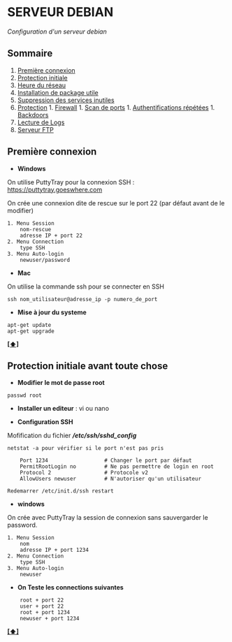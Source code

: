 # SERVEUR DEBIAN

*Configuration d'un serveur debian*

## <a name='sommaire'>Sommaire</a>

  1. [Première connexion](#start)
  1. [Protection initiale](#first_protec)
  1. [Heure du réseau](#hour)
  1. [Installation de package utile](#useful)
  1. [Suppression des services inutiles](#unuseful)
  1. [Protection](#protection)
  	1. [Firewall](#firewall)
  	1. [Scan de ports](#portsentry)
  	1. [Authentifications répétées](#fail2ban)
  	1. [Backdoors](#rkhunter)
  1. [Lecture de Logs](#logs)
  1. [Serveur FTP](#ftp)
  
  
## <a name='start'>Première connexion</a>

- **Windows**

On utilise PuttyTray pour la connexion SSH : <a href='https://puttytray.goeswhere.com'>https://puttytray.goeswhere.com</a>

On crée une connexion dite de rescue sur le port 22 (par défaut avant de le modifier)

```
1. Menu Session 
	nom-rescue 
	adresse IP + port 22 
2. Menu Connection 
	type SSH 
3. Menu Auto-login 
	newuser/password
```

- **Mac**

On utilise la commande ssh pour se connecter en SSH

```
ssh nom_utilisateur@adresse_ip -p numero_de_port
```

- **Mise à jour du systeme**

```
apt-get update
apt-get upgrade
```  	

**[[⬆]](#sommaire)**
  	
  	
## <a name='first_protec'>Protection initiale avant toute chose</a>

- **Modifier le mot de passe root**

```
passwd root
```

- **Installer un editeur** : vi ou nano

- **Configuration SSH**

Mofification du fichier ***/etc/ssh/sshd_config***

```
netstat -a pour vérifier si le port n'est pas pris
	
	Port 1234                  # Changer le port par défaut
	PermitRootLogin no         # Ne pas permettre de login en root
	Protocol 2                 # Protocole v2
	AllowUsers newuser         # N'autoriser qu'un utilisateur
	
Redemarrer /etc/init.d/ssh restart
```

- **windows**

On crée avec PuttyTray la session de connexion sans sauvergarder le password.

```
1. Menu Session 
	nom 
	adresse IP + port 1234 
2. Menu Connection 
	type SSH 
3. Menu Auto-login 
	newuser
```

- **On Teste les connections suivantes**

```	
	root + port 22
	user + port 22 
	root + port 1234
	newuser + port 1234
```

**[[⬆]](#sommaire)**
